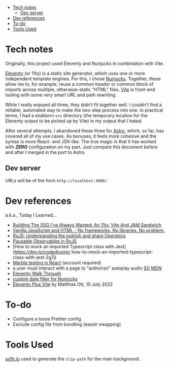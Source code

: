 - [Tech notes](#tech-notes)
  - [Dev server](#dev-server)
- [Dev references](#dev-references)
- [To-do](#to-do)
- [Tools Used](#tools-used)

# Tech notes
Originally, this project used Eleventy and Nunjucks in combination with Vite.

[Eleventy](https://www.11ty.dev/docs/) (or 11ty) is a static site generator,
which uses one or more independent template engines. For this, I chose
[Nunjucks](https://mozilla.github.io/nunjucks/templating.html). Together, these
allow me to, for example, reuse a common header or common block of imports
across multiple, otherwise-static "HTML" files. [Vite](https://vitejs.dev/) is
front-end tooling with some very smart URL and path rewriting.

While I really enjoyed all three, they didn't fit together well. I
couldn't find a reliable, automated way to make the two-step process into one.
In practical terms, I had a stubborn `src` directory (the temporary location for
the Eleventy output to be picked up by Vite) in my output that I hated.

After several attempts, I abandoned these three for [Astro](https://astro.build/),
which, so far, has covered all of my use cases. As bonuses, it feels more
cohesive and the syntax is more React- and JSX-like. The true magic is that it
has worked with ***ZERO*** configuration on my part. Just compare this
document before and after I merged in the port to Astro.

## Dev server
URLs will be of the form `http://localhost:3000/`.

# Dev references
a.k.a., Today I Learned...
 * [Building The SSG I’ve Always Wanted: An 11ty, Vite And JAM Sandwich](https://www.smashingmagazine.com/2021/10/building-ssg-11ty-vite-jam-sandwich/)
 * [Vanilla JavaScript and HTML - No frameworks. No libraries. No problem.](https://johnpapa.net/render-html-2/)
 * [RxJS: Understanding the publish and share Operators](https://ncjamieson.com/understanding-publish-and-share/)
 * [Pausable Observables in RxJS](https://kddsky.medium.com/pauseable-observables-in-rxjs-58ce2b8c7dfd)
 * [How to mock an imported Typescript class with Jest](https://dev.to/codedivoire/   how-to-mock-an-imported-typescript-class-with-jest-2g7j)
 * [Marble testing in React](https://medium.com/swlh/marble-testing-in-react-ba0639441afa) (account required)
 * a user must interact with a page to "authorize" autoplay audio [SO](https://stackoverflow.com/a/57632961/356016) [MDN](https://developer.mozilla.org/en-US/docs/Web/Media/Autoplay_guide)
 * [Eleventy Walk Through](https://rphunt.github.io/eleventy-walkthrough/)
 * [custom date filter for Nunjucks](https://eszter.space/11ty-njk-filters/)
 * [Eleventy Plus Vite](https://matthiasott.com/notes/eleventy-plus-vite) by Matthias Ott, 10 July 2022

# To-do
* Configure a loose Prettier config
* Exclude config file from bundling (easier swapping)

# Tools Used

[softr.io](https://www.softr.io/tools/svg-wave-generator) used to generate the `clip-path` for the main background.
